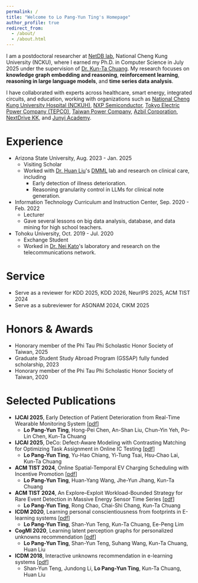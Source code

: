 ```yaml
---
permalink: /
title: "Welcome to Lo Pang-Yun Ting's Homepage"
author_profile: true
redirect_from: 
  - /about/
  - /about.html
---
```


I am a postdoctoral researcher at [NetDB lab](https://ncku-ccs.github.io/netdb-web/), National Cheng Kung University (NCKU), where I earned my Ph.D. in Computer Science in July 2025 under the supervision of [Dr. Kun-Ta Chuang](https://researchoutput.ncku.edu.tw/en/persons/kun-ta-chuang).
My research focuses on **knowledge graph embedding and reasoning**, **reinforcement learning**, **reasoning in large language models**, and **time series data analysis**.

I have collaborated with experts across healthcare, smart energy, integrated circuits, and education, working with organizations such as [National Cheng Kung University Hospital (NCKUH)](https://web.hosp.ncku.edu.tw/nckm/english/HomeStyle.aspx?Type=11&ContentPage=0), [NXP Semiconductor](https://www.nxp.com/), [Tokyo Electric Power Company (TEPCO)](https://www.tepco.co.jp/en/hd/index-e.html), [Taiwan Power Company](https://www.taipower.com.tw/2763/), [Azbil Corporation](https://www.azbil.com/), [NextDrive KK](https://www.nextdrive.io/en/), and [Junyi Academy](https://official.junyiacademy.org/).


Experience
======
- Arizona State University, Aug. 2023 - Jan. 2025
  - Visiting Scholar
  - Worked with [Dr. Huan Liu](https://search.asu.edu/profile/255975)'s [DMML](https://dmml.asu.edu/) lab and research on clinical care, including
    - Early detection of illness deterioration.
    - Reasoning granularity control in LLMs for clinical note generation.
- Information Technology Curriculum and Instruction Center, Sep. 2020 - Feb. 2022
  - Lecturer
  - Gave several lessons on big data analysis, database, and data mining for high school teachers.
- Tohoku University, Oct. 2019 - Jul. 2020
  - Exchange Student
  - Worked in [Dr. Nei Kato](http://www.it.is.tohoku.ac.jp/~kato/en-index.html)'s laboratory and research on the telecommunications network.


Service
======
- Serve as a reviewer for KDD 2025, KDD 2026, NeurIPS 2025, ACM TIST 2024
- Serve as a subreviewer for ASONAM 2024, CIKM 2025


Honors & Awards
======
- Honorary member of the Phi Tau Phi Scholastic Honor Society of Taiwan, 2025
- Graduate Student Study Abroad Program (GSSAP) fully funded scholarship, 2023
- Honorary member of the Phi Tau Phi Scholastic Honor Society of Taiwan, 2020


Selected Publications
======
- **IJCAI 2025**, Early Detection of Patient Deterioration from Real-Time Wearable Monitoring System [[pdf](https://arxiv.org/pdf/2505.01305?)]
  - **Lo Pang-Yun Ting**, Hong-Pei Chen, An-Shan Liu, Chun-Yin Yeh, Po-Lin Chen, Kun-Ta Chuang
- **IJCAI 2025**, DeCo: Defect-Aware Modeling with Contrasting Matching for Optimizing Task Assignment in Online IC Testing [[pdf](https://arxiv.org/pdf/2505.00278)]
  - **Lo Pang-Yun Ting**, Yu-Hao Chiang, Yi-Tung Tsai, Hsu-Chao Lai, Kun-Ta Chuang
- **ACM TIST 2024**, Online Spatial-Temporal EV Charging Scheduling with Incentive Promotion [[pdf](https://dl.acm.org/doi/full/10.1145/3678180)]
  - **Lo Pang-Yun Ting**, Huan-Yang Wang, Jhe-Yun Jhang, Kun-Ta Chuang
- **ACM TIST 2024**, An Explore–Exploit Workload-Bounded Strategy for Rare Event Detection in Massive Energy Sensor Time Series [[pdf](https://dl.acm.org/doi/full/10.1145/3657641)]
  - **Lo Pang-Yun Ting**, Rong Chao, Chai-Shi Chang, Kun-Ta Chuang
- **ICDM 2020**, Learning personal conscientiousness from footprints in E-learning systems [[pdf](https://ieeexplore.ieee.org/stamp/stamp.jsp?arnumber=9338404)]
  - **Lo Pang-Yun Ting**, Shan-Yun Teng, Kun-Ta Chuang, Ee-Peng Lim
- **CogMI 2020**, Learning latent perception graphs for personalized unknowns recommendation [[pdf](https://ieeexplore.ieee.org/stamp/stamp.jsp?arnumber=9319281)]
  - **Lo Pang-Yun Ting**, Shan-Yun Teng, Suhang Wang, Kun-Ta Chuang, Huan Liu
- **ICDM 2018**, Interactive unknowns recommendation in e-learning systems [[pdf](https://ieeexplore.ieee.org/stamp/stamp.jsp?arnumber=8594874)]
  - Shan-Yun Teng, Jundong Li, **Lo Pang-Yun Ting**, Kun-Ta Chuang, Huan Liu


